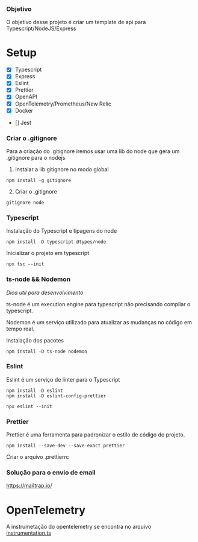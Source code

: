 ### Objetivo

O objetivo desse projeto é criar um template de api para Typescript/NodeJS/Express



# Setup

- [X] Typescript
- [X] Express
- [X] Eslint
- [X] Prettier
- [X] OpenAPI
- [X] OpenTelemetry/Prometheus/New Relic
- [X] Docker
- [] Jest

### Criar o .gitignore

Para a criação do .gitignore iremos usar uma lib do node que gera um .gitignore para o nodejs

1. Instalar a lib gitignore no modo global

```
npm install -g gitignore
```

2. Criar o .gitignore

```
gitignore node
```

### Typescript

Instalação do Typescript e tipagens do node

```
npm install -D typescript @types/node
```

Inicializar o projeto em typescript

```
npx tsc --init
```

### ts-node && Nodemon

_Dica util para desenvolvimento_

ts-node é um execution engine para typescript não precisando compilar o typescript.

Nodemon é um serviço utilizado para atualizar as mudanças no código em tempo real.

Instalação dos pacotes

```
npm install -D ts-node nodemon
```

### Eslint

Eslint é um serviço de linter para o Typescript

```
npm install -D eslint
npm install -D eslint-config-prettier

npx eslint --init
```

### Prettier

Prettier é uma ferramenta para padronizar o estilo de código do projeto.

```
npm install --save-dev --save-exact prettier
```

Criar o arquivo .prettierrc


### Solução para o envio de email

https://mailtrap.io/



# OpenTelemetry


A instrumetação do opentelemetry se encontra no arquivo [instrumentation.ts](src/instrumentation.ts)

